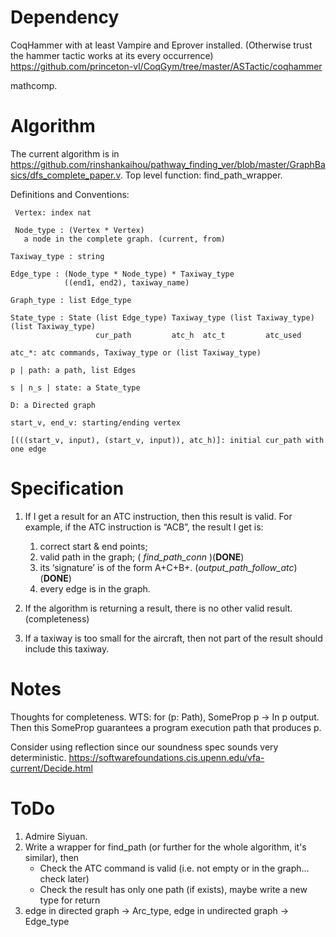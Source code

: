 # Dependency
CoqHammer with at least Vampire and Eprover installed. (Otherwise trust the hammer tactic works at its every occurrence) https://github.com/princeton-vl/CoqGym/tree/master/ASTactic/coqhammer

mathcomp.

# Algorithm
The current algorithm is in https://github.com/rinshankaihou/pathway_finding_ver/blob/master/GraphBasics/dfs_complete_paper.v.
Top level function: find_path_wrapper.

Definitions and Conventions:

     Vertex: index nat
     
     Node_type : (Vertex * Vertex)
       a node in the complete graph. (current, from)
        
    Taxiway_type : string

    Edge_type : (Node_type * Node_type) * Taxiway_type
                ((end1, end2), taxiway_name)

    Graph_type : list Edge_type
    
    State_type : State (list Edge_type) Taxiway_type (list Taxiway_type) (list Taxiway_type) 
                       cur_path         atc_h  atc_t         atc_used
                       
    atc_*: atc commands, Taxiway_type or (list Taxiway_type)
    
    p | path: a path, list Edges
    
    s | n_s | state: a State_type

    D: a Directed graph
    
    start_v, end_v: starting/ending vertex
    
    [(((start_v, input), (start_v, input)), atc_h)]: initial cur_path with one edge


# Specification
1. If I get a result for an ATC instruction, then this result is valid. For example, if the ATC instruction is “ACB”, the result I get is:
   1. correct start & end points; 
   2. valid path in the graph; ( *find_path_conn* )(**DONE**)
   3. its ‘signature’ is of the form A+C+B+. (*output_path_follow_atc*)(**DONE**)
   4. every edge is in the graph.

2. If the algorithm is returning a result, there is no other valid result. (completeness)
3. If a taxiway is too small for the aircraft, then not part of the result should include this taxiway.

# Notes
Thoughts for completeness. WTS: for (p: Path), SomeProp p -> In p output.
Then this SomeProp guarantees a program execution path that produces p. 

Consider using reflection since our soundness spec sounds very deterministic.
https://softwarefoundations.cis.upenn.edu/vfa-current/Decide.html

# ToDo
1. Admire Siyuan.
2. Write a wrapper for find_path (or further for the whole algorithm, it's similar), then 
     - Check the ATC command is valid (i.e. not empty or in the graph... check later)
     - Check the result has only one path (if exists), maybe write a new type for return
3. edge in directed graph -> Arc_type, edge in undirected graph -> Edge_type
